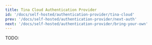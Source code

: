 ```yaml
---
title: Tina Cloud Authentication Provider
id: '/docs/self-hosted/authentication-provider/tina-cloud'
prev: '/docs/self-hosted/authentication-provider/next-auth'
next: '/docs/self-hosted/authentication-provider/bring-your-own'
---
```


TODO:
